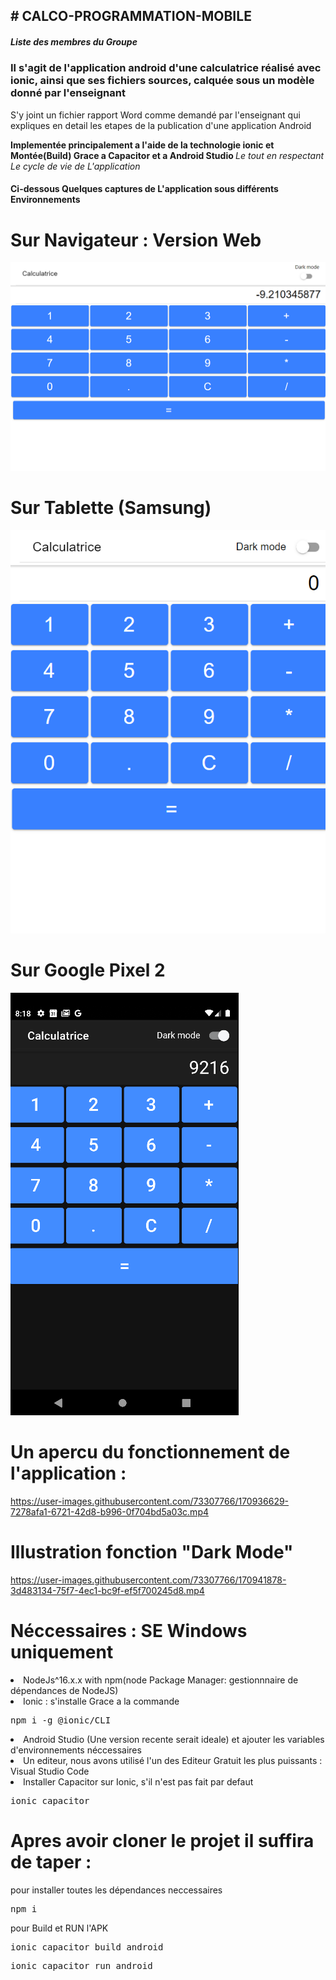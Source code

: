 <h2># CALCO-PROGRAMMATION-MOBILE</h2>
<h5>Liste des membres du Groupe</h5>



 <h3>Il s'agit de l'application android d'une calculatrice réalisé avec ionic, ainsi que ses fichiers sources, calquée sous un modèle donné par l'enseignant</h3>

 S'y joint un fichier rapport Word comme demandé par l'enseignant qui expliques en detail les etapes de la publication d'une application Android

<b>Implementée principalement a l'aide de la technologie ionic et Montée(Build) Grace a Capacitor et a Android Studio </b>
<i> Le tout en respectant Le cycle de vie de L'application</i>

<h4>Ci-dessous Quelques captures de L'application sous différents Environnements</h4>

# Sur Navigateur : Version Web
<img src="https://raw.githubusercontent.com/latioms/calculator/main/screenshots/screen%20(1).png">

# Sur Tablette (Samsung) 

<img src="https://raw.githubusercontent.com/latioms/calculator/main/screenshots/screen%20(5).png">

# Sur Google Pixel 2

<img src="https://raw.githubusercontent.com/latioms/calculator/main/screenshots/screen%20(6).png">

# Un apercu du fonctionnement de l'application :


https://user-images.githubusercontent.com/73307766/170936629-7278afa1-6721-42d8-b996-0f704bd5a03c.mp4

 # Illustration fonction "Dark Mode"
 

https://user-images.githubusercontent.com/73307766/170941878-3d483134-75f7-4ec1-bc9f-ef5f700245d8.mp4



# Néccessaires : SE Windows uniquement
<li>NodeJs^16.x.x with npm(node Package Manager: gestionnnaire de dépendances de NodeJS)</li>
<li>Ionic : s'installe Grace a la commande</li>
<pre>npm i -g @ionic/CLI</pre>
<li>Android Studio (Une version recente serait ideale) et ajouter les variables d'environnements néccessaires</li>
<li>Un editeur, nous avons utilisé l'un des Editeur Gratuit les plus puissants : Visual Studio Code </li>
<li>Installer Capacitor sur Ionic, s'il n'est pas fait par defaut</li>
<pre>ionic capacitor</pre>

# Apres avoir cloner le projet il suffira de taper :

 pour installer toutes les dépendances neccessaires
<pre>npm i</pre>
pour Build et RUN l'APK 
<pre>ionic capacitor build android</pre>
<pre>ionic capacitor run android</pre>
